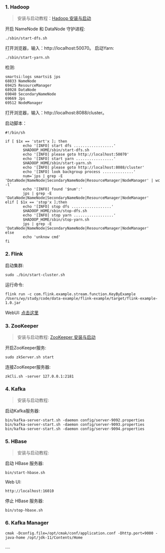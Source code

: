 ### 1. Hadoop

> 安装与启动教程：[Hadoop 安装与启动](http://smartsi.club/hadoop-setup-and-start.html)

开启 NameNode 和 DataNode 守护进程:
```
./sbin/start-dfs.sh
```
打开浏览器，输入：http://localhost:50070。
启动Yarn:
```
./sbin/start-yarn.sh
```
检测:
```
smartsi:logs smartsi$ jps
68833 NameNode
69425 ResourceManager
68928 DataNode
69040 SecondaryNameNode
69669 Jps
69512 NodeManager
```
打开浏览器，输入：http://localhost:8088/cluster。

启动脚本：
```shell
#!/bin/sh

if [ $1x == 'start'x ]; then
        echo '[INFO] start dfs ..................'
        $HADOOP_HOME/sbin/start-dfs.sh
        echo '[INFO] please goto http://localhost:50070'
        echo '[INFO] start yarn .................'
        $HADOOP_HOME/sbin/start-yarn.sh
        echo '[INFO] please goto http://localhost:8088/cluster'
        echo '[INFO] look backgroup process ..............'
        num=`jps | grep -E 'DataNode|NameNode|SecondaryNameNode|ResourceManager|NodeManager' | wc -l`
        echo '[INFO] found '$num':'
        jps | grep -E 'DataNode|NameNode|SecondaryNameNode|ResourceManager|NodeManager'
elif [ $1x == 'stop'x ];then
        echo '[INFO] stop dfs ..................'
        $HADOOP_HOME/sbin/stop-dfs.sh
        echo '[INFO] stop yarn ..................'
        $HADOOP_HOME/sbin/stop-yarn.sh
        jps | grep -E 'DataNode|NameNode|SecondaryNameNode|ResourceManager|NodeManager'
else
        echo 'unknow cmd'
fi
```

### 2. Flink
启动集群:
```
sudo ./bin/start-cluster.sh
```
运行命令:
```
flink run -c com.flink.example.stream.function.KeyByExample /Users/wy/study/code/data-example/flink-example/target/flink-example-1.0.jar
```
WebUI: [点击这里](http://localhost:8081/#/overview)

### 3. ZooKeeper

> 安装与启动教程: [ZooKeeper 安装与启动](http://smartsi.club/zookeeper-setup-and-run.html)

开启ZooKeeper服务:
```
sudo zkServer.sh start
```
连接ZooKeeper服务器:
```
zkCli.sh -server 127.0.0.1:2181
```

### 4. Kafka

> 安装与启动教程: []()

启动Kafka服务器:
```
bin/kafka-server-start.sh -daemon config/server-9092.properties
bin/kafka-server-start.sh -daemon config/server-9093.properties
bin/kafka-server-start.sh -daemon config/server-9094.properties
```

### 5. HBase

> 安装与启动教程:[]()

启动 HBase 服务器:
```
bin/start-hbase.sh
```
Web UI:
```
http://localhost:16010
```
停止 HBase 服务器:
```
bin/stop-hbase.sh
```

### 6. Kafka Manager

```
cmak -Dconfig.file=/opt/cmak/conf/application.conf -Dhttp.port=9000 -java-home /opt/jdk-11/Contents/Home
```

....
